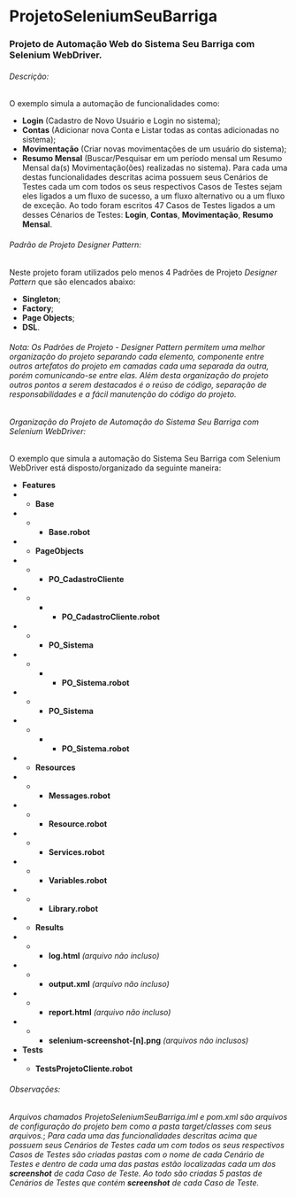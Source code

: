 # ProjetoSeleniumSeuBarriga
### Projeto de Automação Web do Sistema Seu Barriga com Selenium WebDriver.
###### Descrição:
O exemplo simula a automação de funcionalidades como: 
- **Login** (Cadastro de Novo Usuário e Login no sistema);
- **Contas** (Adicionar nova Conta e Listar todas as contas adicionadas no sistema);
- **Movimentação** (Criar novas movimentações de um usuário do sistema);
- **Resumo Mensal** (Buscar/Pesquisar em um período mensal um Resumo Mensal da(s) Movimentação(ões) realizadas no sistema).
Para cada uma destas funcionalidades descritas acima possuem seus Cenários de Testes cada um com todos os seus respectivos Casos de Testes sejam eles ligados a um fluxo de sucesso, a um fluxo alternativo ou a um fluxo de exceção. Ao todo foram escritos 47 Casos de Testes ligados a um desses Cénarios de Testes: **Login**, **Contas**, **Movimentação**, **Resumo Mensal**.     

###### Padrão de Projeto *Designer Pattern*:
Neste projeto foram utilizados pelo menos 4 Padrões de Projeto *Designer Pattern* que são elencados abaixo:
- **Singleton**;
- **Factory**;
- **Page Objects**;
- **DSL**.

###### Nota: *Os Padrões de Projeto - Designer Pattern permitem uma melhor organização do projeto separando cada elemento, componente entre outros artefatos do projeto em camadas cada uma separada da outra, porém comunicando-se entre elas. Além desta organização do projeto outros pontos a serem destacados é o reúso de código, separação de responsabilidades e a fácil manutenção do código do projeto.* 

###### Organização do Projeto de Automação do Sistema Seu Barriga com Selenium WebDriver:
O exemplo que simula a automação do Sistema Seu Barriga com Selenium WebDriver está disposto/organizado da seguinte maneira:

- **Features**
- - **Base**
- - - **Base.robot**
- - **PageObjects**
- - - **PO_CadastroCliente**
- - - - **PO_CadastroCliente.robot**
- - - **PO_Sistema**
- - - - **PO_Sistema.robot**
- - - **PO_Sistema**
- - - - **PO_Sistema.robot**
- - **Resources**
- - - **Messages.robot**
- - - **Resource.robot**
- - - **Services.robot**
- - - **Variables.robot**
- - - **Library.robot**
- - **Results**
- - - **log.html**    *(arquivo não incluso)*
- - - **output.xml**  *(arquivo não incluso)*
- - - **report.html** *(arquivo não incluso)*
- - - **selenium-screenshot-[n].png** *(arquivos não inclusos)*
- **Tests**
- - **TestsProjetoCliente.robot**

###### Observações:
*Arquivos chamados ProjetoSeleniumSeuBarriga.iml e pom.xml são arquivos de configuração do projeto bem como a pasta target/classes com seus arquivos.*;
*Para cada uma das funcionalidades descritas acima que possuem seus Cenários de Testes cada um com todos os seus respectivos Casos de Testes são criadas pastas com o nome de cada Cenário de Testes e dentro de cada uma das pastas estão localizadas cada um dos **screenshot** de cada Caso de Teste.*
*Ao todo são criadas 5 pastas de Cenários de Testes que contém **screenshot** de cada Caso de Teste.*
